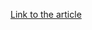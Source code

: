 [Link to the article](https://www.welivesecurity.com/en/eset-research/telekopye-hits-new-hunting-ground-hotel-booking-scams/)

